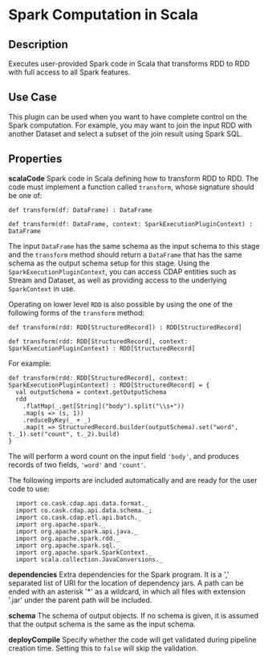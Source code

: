 # Spark Computation in Scala

Description
-----------
Executes user-provided Spark code in Scala that transforms RDD to RDD with full
access to all Spark features.

Use Case
--------
This plugin can be used when you want to have complete control on the Spark computation.
For example, you may want to join the input RDD with another Dataset and select a subset
of the join result using Spark SQL.

Properties
----------
**scalaCode** Spark code in Scala defining how to transform RDD to RDD. 
The code must implement a function called ``transform``, whose signature should be one of:

    def transform(df: DataFrame) : DataFrame

    def transform(df: DataFrame, context: SparkExecutionPluginContext) : DataFrame
    
The input ``DataFrame`` has the same schema as the input schema to this stage and the ``transform`` method
should return a ``DataFrame`` that has the same schema as the output schema setup for this stage.
Using the ``SparkExecutionPluginContext``, you can access CDAP
entities such as Stream and Dataset, as well as providing access to the underlying ``SparkContext`` in use.
 
Operating on lower level ``RDD`` is also possible by using the one of the following forms of the ``transform`` method:

    def transform(rdd: RDD[StructuredRecord]) : RDD[StructuredRecord]

    def transform(rdd: RDD[StructuredRecord], context: SparkExecutionPluginContext) : RDD[StructuredRecord]
   
For example:

    def transform(rdd: RDD[StructuredRecord], context: SparkExecutionPluginContext) : RDD[StructuredRecord] = {
      val outputSchema = context.getOutputSchema
      rdd
        .flatMap(_.get[String]("body").split("\\s+"))
        .map(s => (s, 1))
        .reduceByKey(_ + _)
        .map(t => StructuredRecord.builder(outputSchema).set("word", t._1).set("count", t._2).build)
    }
        
The will perform a word count on the input field ``'body'``, 
and produces records of two fields, ``'word'`` and ``'count'``.

The following imports are included automatically and are ready for the user code to use:

      import co.cask.cdap.api.data.format._
      import co.cask.cdap.api.data.schema._;
      import co.cask.cdap.etl.api.batch._
      import org.apache.spark._
      import org.apache.spark.api.java._
      import org.apache.spark.rdd._
      import org.apache.spark.sql._
      import org.apache.spark.SparkContext._
      import scala.collection.JavaConversions._

**dependencies** Extra dependencies for the Spark program.
It is a ',' separated list of URI for the location of dependency jars.
A path can be ended with an asterisk '*' as a wildcard, in which all files with extension '.jar' under the
parent path will be included.

**schema** The schema of output objects. If no schema is given, it is assumed that the output
schema is the same as the input schema.

**deployCompile** Specify whether the code will get validated during pipeline creation time. Setting this to `false`
will skip the validation.